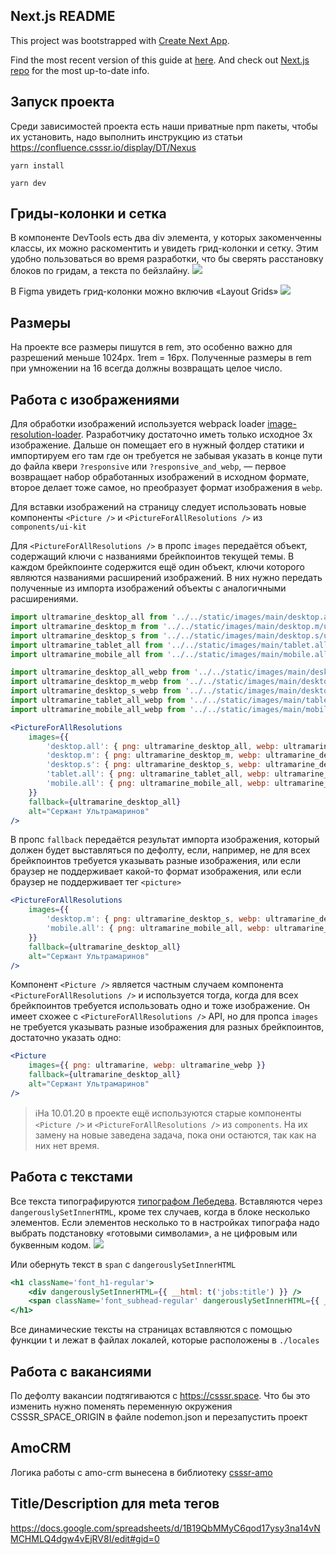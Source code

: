 ## Next.js README

This project was bootstrapped with [Create Next App](https://github.com/segmentio/create-next-app).

Find the most recent version of this guide at [here](https://github.com/segmentio/create-next-app/blob/master/lib/templates/default/README.md). And check out [Next.js repo](https://github.com/zeit/next.js) for the most up-to-date info.


## Запуск проекта

Среди зависимостей проекта есть наши приватные npm пакеты, чтобы их установить, надо выполнить инструкцию из статьи https://confluence.csssr.io/display/DT/Nexus

`yarn install`

`yarn dev`


## Гриды-колонки и сетка
В компоненте DevTools есть два div элемента, у которых закоменченны классы,
их можно раскоментить и увидеть грид-колонки и сетку. Этим удобно пользоваться во время разработки, что бы сверять расстановку блоков по гридам, а текста по бейзлайну.
![](https://s.csssr.ru/U31J879TR/20200110163125.jpg)

В Figma увидеть грид-колонки можно включив «Layout Grids»
![](https://s.csssr.ru/U31J879TR/20200110162841.jpg)


## Размеры

На проекте все размеры пишутся в rem, это особенно важно для разрешений меньше 1024px. 1rem = 16px. Полученные размеры в rem при умножении на 16 всегда должны возвращать целое число.

## Работа с изображениями

Для обработки изображений используется webpack loader [image-resolution-loader](https://github.com/ArtyomResh/image-resolution-loader). Разработчику достаточно иметь только исходное 3x изображение. Дальше он помещает его в нужный фолдер статики и импортируем его там где он требуется не забывая указать в конце пути до файла квери `?responsive` или `?responsive_and_webp`, — первое возвращает набор обработанных изображений в исходном формате, второе делает тоже самое, но преобразует формат изображения в `webp`.

Для вставки изображений на страницу следует использовать новые компоненты `<Picture />` и `<PictureForAllResolutions />` из `components/ui-kit`

Для `<PictureForAllResolutions />` в пропс `images` передаётся объект, содержащий ключи с названиями брейкпоинтов текущей темы. В каждом брейкпоинте содержится ещё один объект, ключи которого являются названиями расширений изображений. В них нужно передать полученные из импорта изображений объекты с аналогичными расширениями.

```jsx
import ultramarine_desktop_all from '../../static/images/main/desktop.all/ultramarine.png?responsive'
import ultramarine_desktop_m from '../../static/images/main/desktop.m/ultramarine.png?responsive'
import ultramarine_desktop_s from '../../static/images/main/desktop.s/ultramarine.png?responsive'
import ultramarine_tablet_all from '../../static/images/main/tablet.all/ultramarine.png?responsive'
import ultramarine_mobile_all from '../../static/images/main/mobile.all/ultramarine.png?responsive'

import ultramarine_desktop_all_webp from '../../static/images/main/desktop.all/ultramarine.png?responsive_and_webp'
import ultramarine_desktop_m_webp from '../../static/images/main/desktop.m/ultramarine.png?responsive_and_webp'
import ultramarine_desktop_s_webp from '../../static/images/main/desktop.s/ultramarine.png?responsive_and_webp'
import ultramarine_tablet_all_webp from '../../static/images/main/tablet.all/ultramarine.png?responsive_and_webp'
import ultramarine_mobile_all_webp from '../../static/images/main/mobile.all/ultramarine.png?responsive_and_webp'

<PictureForAllResolutions
    images={{
        'desktop.all': { png: ultramarine_desktop_all, webp: ultramarine_desktop_all_webp },
        'desktop.m': { png: ultramarine_desktop_m, webp: ultramarine_desktop_m_webp },
        'desktop.s': { png: ultramarine_desktop_s, webp: ultramarine_desktop_s_webp },
        'tablet.all': { png: ultramarine_tablet_all, webp: ultramarine_tablet_all_webp },
        'mobile.all': { png: ultramarine_mobile_all, webp: ultramarine_mobile_all_webp },
    }}
    fallback={ultramarine_desktop_all}
    alt="Сержант Ультрамаринов"
/>
```

В пропс `fallback` передаётся результат импорта изображения, который должен будет выставляться по дефолту, если, например, не для всех брейкпоинтов требуется указывать разные изображения, или если браузер не поддерживает какой-то формат изображения, или если браузер не поддерживает тег `<picture>`

```jsx
<PictureForAllResolutions
    images={{
        'desktop.m': { png: ultramarine_desktop_s, webp: ultramarine_desktop_s_webp },
        'mobile.all': { png: ultramarine_mobile_all, webp: ultramarine_mobile_all_webp },
    }}
    fallback={ultramarine_desktop_all}
    alt="Сержант Ультрамаринов"
/>
```

Компонент `<Picture />` является частным случаем компонента `<PictureForAllResolutions />` и используется тогда, когда для всех брейкпоинтов требуется использовать одно и тоже изображение. Он имеет схожее с `<PictureForAllResolutions />` API, но для пропса `images` не требуется указывать разные изображения для разных брейкпоинтов, достаточно указать одно:

```jsx
<Picture
    images={{ png: ultramarine, webp: ultramarine_webp }}
    fallback={ultramarine_desktop_all}
    alt="Сержант Ультрамаринов"
/>
```

> ℹ️На 10.01.20 в проекте ещё используются старые компоненты `<Picture />` и `<PictureForAllResolutions />` из `components`. На их замену на новые заведена задача, пока они остаются, так как на них нет время.


## Работа с текстами

Все текста типографируются [типографом Лебедева](https://www.artlebedev.ru/typograf/). Вставляются через `dangerouslySetInnerHTML`, кроме тех случаев, когда в блоке несколько элементов. Если элементов несколько то в настройках типографа надо выбрать подстановку «готовыми символами», а не цифровым или буквенным кодом.
![](https://s.csssr.ru/U31J879TR/20190409044640.jpg)

Или обернуть текст в `span` c `dangerouslySetInnerHTML`
```jsx
<h1 className='font_h1-regular'>
    <div dangerouslySetInnerHTML={{ __html: t('jobs:title') }} />
    <span className='font_subhead-regular' dangerouslySetInnerHTML={{ __html: t('jobs:subTitle') }} />
</h1>
```

Все динамические тексты на страницах вставляются с помощью функции t и лежат в файлах локалей, которые расположены в `./locales`

## Работа с вакансиями

По дефолту вакансии подтягиваются с https://csssr.space. Что бы это изменить нужно поменять переменную окружения CSSSR_SPACE_ORIGIN в файле nodemon.json и перезапустить проект

## AmoCRM

Логика работы с amo-crm вынесена в библиотеку [csssr-amo](https://github.com/csssr-dreamteam/csssr-amo)

## Title/Description для meta тегов

https://docs.google.com/spreadsheets/d/1B19QbMMyC6qod17ysy3na14vNMCHMLQ4dgw4vEjRV8I/edit#gid=0

